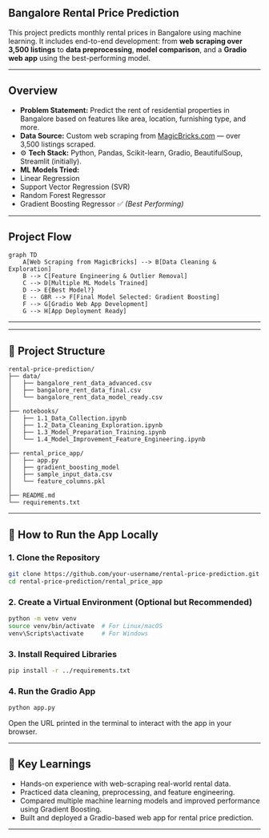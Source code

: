 ## Bangalore Rental Price Prediction

This project predicts monthly rental prices in Bangalore using machine learning. It includes end-to-end development: from **web scraping over 3,500 listings** to **data preprocessing**, **model comparison**, and a **Gradio web app** using the best-performing model.

---

## Overview

-  **Problem Statement:** Predict the rent of residential properties in Bangalore based on features like area, location, furnishing type, and more.
-  **Data Source:** Custom web scraping from [MagicBricks.com](https://www.magicbricks.com/) — over 3,500 listings scraped.
- ⚙ **Tech Stack:** Python, Pandas, Scikit-learn, Gradio, BeautifulSoup, Streamlit (initially).
-  **ML Models Tried:**
  - Linear Regression
  - Support Vector Regression (SVR)
  - Random Forest Regressor
  - Gradient Boosting Regressor ✅ *(Best Performing)*

---

## Project Flow

```mermaid
graph TD
    A[Web Scraping from MagicBricks] --> B[Data Cleaning & Exploration]
    B --> C[Feature Engineering & Outlier Removal]
    C --> D[Multiple ML Models Trained]
    D --> E{Best Model?}
    E -- GBR --> F[Final Model Selected: Gradient Boosting]
    F --> G[Gradio Web App Development]
    G --> H[App Deployment Ready]
``` 
---

---

## 📁 Project Structure

```
rental-price-prediction/
├── data/
│   ├── bangalore_rent_data_advanced.csv
│   ├── bangalore_rent_data_final.csv
│   └── bangalore_rent_data_model_ready.csv
│
├── notebooks/
│   ├── 1.1_Data_Collection.ipynb
│   ├── 1.2_Data_Cleaning_Exploration.ipynb
│   ├── 1.3_Model_Preparation_Training.ipynb
│   └── 1.4_Model_Improvement_Feature_Engineering.ipynb
│
├── rental_price_app/
│   ├── app.py
│   ├── gradient_boosting_model
│   ├── sample_input_data.csv
│   └── feature_columns.pkl
│
├── README.md
└── requirements.txt
```
---

## 🚀 How to Run the App Locally

### 1. Clone the Repository

```bash
git clone https://github.com/your-username/rental-price-prediction.git
cd rental-price-prediction/rental_price_app
```

### 2. Create a Virtual Environment (Optional but Recommended)

```bash
python -m venv venv
source venv/bin/activate  # For Linux/macOS
venv\Scripts\activate     # For Windows
```

### 3. Install Required Libraries

```bash
pip install -r ../requirements.txt
```

### 4. Run the Gradio App

```bash
python app.py
```

Open the URL printed in the terminal to interact with the app in your browser.

---

## 🎯 Key Learnings

-  Hands-on experience with web-scraping real-world rental data.
-  Practiced data cleaning, preprocessing, and feature engineering.
-  Compared multiple machine learning models and improved performance using Gradient Boosting.
-  Built and deployed a Gradio-based web app for rental price prediction.

---





